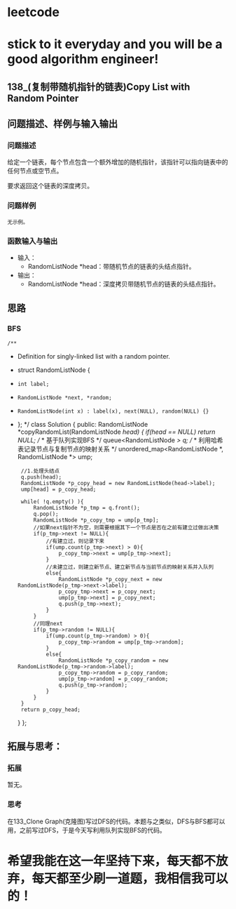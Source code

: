 # leetcode
# stick to it everyday and you will be a good algorithm engineer!
## 138_(复制带随机指针的链表)Copy List with Random Pointer
## 问题描述、样例与输入输出

### 问题描述

给定一个链表，每个节点包含一个额外增加的随机指针，该指针可以指向链表中的任何节点或空节点。

要求返回这个链表的深度拷贝。 

### 问题样例

	无示例。

### 函数输入与输出

* 输入：
	* RandomListNode *head：带随机节点的链表的头结点指针。
* 输出：
	* RandomListNode *head：深度拷贝带随机节点的链表的头结点指针。

## 思路			
### BFS
	
	/**
 * Definition for singly-linked list with a random pointer.
 * struct RandomListNode {
 *     int label;
 *     RandomListNode *next, *random;
 *     RandomListNode(int x) : label(x), next(NULL), random(NULL) {}
 * };
 */
class Solution {
public:
    RandomListNode *copyRandomList(RandomListNode *head) {
        if(head == NULL)
            return NULL;
		/*
		 * 基于队列实现BFS
		 */
        queue<RandomListNode *> q;
		/*
		 * 利用哈希表记录节点与复制节点的映射关系
		 */
        unordered_map<RandomListNode *, RandomListNode *> ump;
		
		//1.处理头结点
        q.push(head);
        RandomListNode *p_copy_head = new RandomListNode(head->label);
        ump[head] = p_copy_head;
		
        while( !q.empty() ){
            RandomListNode *p_tmp = q.front();
            q.pop();
            RandomListNode *p_copy_tmp = ump[p_tmp];
			//如果next指针不为空，则需要根据其下一个节点是否在之前有建立过做出决策
            if(p_tmp->next != NULL){
				//有建立过，则记录下来
                if(ump.count(p_tmp->next) > 0){
                    p_copy_tmp->next = ump[p_tmp->next];
                }
				//未建立过，则建立新节点、建立新节点与当前节点的映射关系并入队列
                else{
                    RandomListNode *p_copy_next = new RandomListNode(p_tmp->next->label);
                    p_copy_tmp->next = p_copy_next;
                    ump[p_tmp->next] = p_copy_next;
                    q.push(p_tmp->next);
                }  
            }
			//同理next
            if(p_tmp->random != NULL){
                if(ump.count(p_tmp->random) > 0){
                    p_copy_tmp->random = ump[p_tmp->random];
                }
                else{
                    RandomListNode *p_copy_random = new RandomListNode(p_tmp->random->label);
                    p_copy_tmp->random = p_copy_random;
                    ump[p_tmp->random] = p_copy_random;
                    q.push(p_tmp->random);
                }  
            } 
        }
        return p_copy_head;
    }
};
	
	
## 拓展与思考：
### 拓展
暂无。
### 思考
在133_Clone Graph(克隆图)写过DFS的代码。本题与之类似，DFS与BFS都可以用，之前写过DFS，于是今天写利用队列实现BFS的代码。
	  
# 希望我能在这一年坚持下来，每天都不放弃，每天都至少刷一道题，我相信我可以的！
